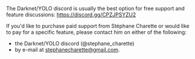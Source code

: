 The Darknet/YOLO discord is usually the best option for free support and feature discussions:  https://discord.gg/CPZJPSYZU2

If you'd like to purchase paid support from Stéphane Charette or would like to pay for a specific feature, please contact him on either of the following:
- the Darknet/YOLO discord (@stephane_charette)
- by e-mail at stephanecharette@gmail.com.

